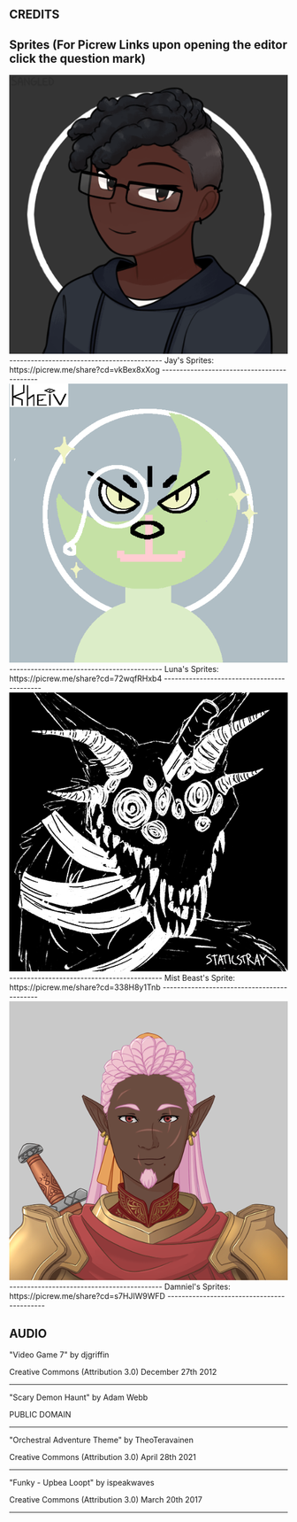 CREDITS
-------------------------------------------
Sprites (For Picrew Links upon opening the editor click the question mark)
-------------------------------------------
<img src ="https://raw.githubusercontent.com/ChivesEG/Brock-ISAC-1P04-Repository/main/assets/Sprites/Jay_Neutral.png">
-------------------------------------------
Jay's Sprites: https://picrew.me/share?cd=vkBex8xXog
-------------------------------------------
<img src ="https://raw.githubusercontent.com/ChivesEG/Brock-ISAC-1P04-Repository/main/assets/Sprites/Luna_Neutral.png">
-------------------------------------------
Luna's Sprites: https://picrew.me/share?cd=72wqfRHxb4
-------------------------------------------
<img src ="https://raw.githubusercontent.com/ChivesEG/Brock-ISAC-1P04-Repository/main/assets/Sprites/Mist_Beast.png">
-------------------------------------------
Mist Beast's Sprite: https://picrew.me/share?cd=338H8y1Tnb
-------------------------------------------
<img src ="https://raw.githubusercontent.com/ChivesEG/Brock-ISAC-1P04-Repository/main/assets/Sprites/Damniel_Neutral.png">
-------------------------------------------
Damniel's Sprites: https://picrew.me/share?cd=s7HJIW9WFD
-------------------------------------------

AUDIO
-------------------------------------------
"Video Game 7"
by djgriffin

Creative Commons (Attribution 3.0)
December 27th 2012

-------------------------------------------
"Scary Demon Haunt"
by Adam Webb

PUBLIC DOMAIN

-------------------------------------------
"Orchestral Adventure Theme"
by TheoTeravainen

Creative Commons (Attribution 3.0)
April 28th 2021

-------------------------------------------
"Funky - Upbea Loopt"
by ispeakwaves

Creative Commons (Attribution 3.0)
March 20th 2017

-------------------------------------------
